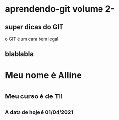 # aprendendo-git volume 2-

## super dicas do GIT

o GIT é um cara bem legal

## blablabla 

<h1>Meu nome é Alline<h1>
<h2>Meu curso é de TII<h2>
<h3>A data de hoje é 01/04/2021<h3>